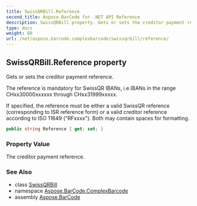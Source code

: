 ```yaml
---
title: SwissQRBill.Reference
second_title: Aspose.BarCode for .NET API Reference
description: SwissQRBill property. Gets or sets the creditor payment reference
type: docs
weight: 80
url: /net/aspose.barcode.complexbarcode/swissqrbill/reference/
---
```

## SwissQRBill.Reference property

Gets or sets the creditor payment reference.

The reference is mandatory for SwissQR IBANs, i.e.IBANs in the range CHxx30000xxxxxx through CHxx31999xxxxx.

If specified, the reference must be either a valid SwissQR reference (corresponding to ISR reference form) or a valid creditor reference according to ISO 11649 ("RFxxxx"). Both may contain spaces for formatting.

```csharp
public string Reference { get; set; }
```

### Property Value

The creditor payment reference.

### See Also

* class [SwissQRBill](../)
* namespace [Aspose.BarCode.ComplexBarcode](../../../aspose.barcode.complexbarcode/)
* assembly [Aspose.BarCode](../../../)


